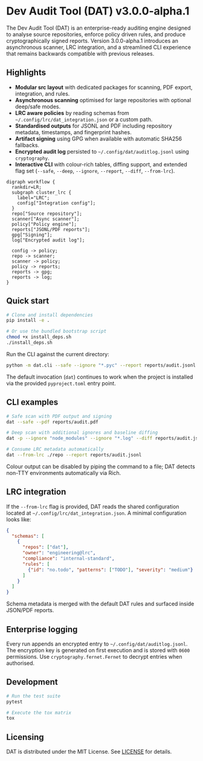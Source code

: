 # Dev Audit Tool (DAT) v3.0.0-alpha.1

The Dev Audit Tool (DAT) is an enterprise-ready auditing engine designed to analyse source repositories, enforce policy driven
rules, and produce cryptographically signed reports. Version 3.0.0-alpha.1 introduces an asynchronous scanner, LRC integration,
and a streamlined CLI experience that remains backwards compatible with previous releases.

## Highlights

- **Modular src layout** with dedicated packages for scanning, PDF export, integration, and rules.
- **Asynchronous scanning** optimised for large repositories with optional deep/safe modes.
- **LRC aware policies** by reading schemas from `~/.config/lrc/dat_integration.json` or a custom path.
- **Standardised outputs** for JSONL and PDF including repository metadata, timestamps, and fingerprint hashes.
- **Artifact signing** using GPG when available with automatic SHA256 fallbacks.
- **Encrypted audit log** persisted to `~/.config/dat/auditlog.jsonl` using `cryptography`.
- **Interactive CLI** with colour-rich tables, diffing support, and extended flag set (`--safe`, `--deep`, `--ignore`, `--report`,
  `--diff`, `--from-lrc`).

```mermaid
digraph workflow {
  rankdir=LR;
  subgraph cluster_lrc {
    label="LRC";
    config["Integration config"];
  }
  repo["Source repository"];
  scanner["Async scanner"];
  policy["Policy engine"];
  reports["JSONL/PDF reports"];
  gpg["Signing"];
  log["Encrypted audit log"];

  config -> policy;
  repo -> scanner;
  scanner -> policy;
  policy -> reports;
  reports -> gpg;
  reports -> log;
}
```

## Quick start

```bash
# Clone and install dependencies
pip install -e .

# Or use the bundled bootstrap script
chmod +x install_deps.sh
./install_deps.sh
```

Run the CLI against the current directory:

```bash
python -m dat.cli --safe --ignore "*.pyc" --report reports/audit.jsonl
```

The default invocation (`dat`) continues to work when the project is installed via the provided `pyproject.toml` entry point.

## CLI examples

```bash
# Safe scan with PDF output and signing
dat --safe --pdf reports/audit.pdf

# Deep scan with additional ignores and baseline diffing
dat -p --ignore "node_modules" --ignore "*.log" --diff reports/audit.jsonl

# Consume LRC metadata automatically
dat --from-lrc ./repo --report reports/audit.jsonl
```

Colour output can be disabled by piping the command to a file; DAT detects non-TTY environments automatically via Rich.

## LRC integration

If the `--from-lrc` flag is provided, DAT reads the shared configuration located at
`~/.config/lrc/dat_integration.json`. A minimal configuration looks like:

```json
{
  "schemas": [
    {
      "repos": ["dat"],
      "owner": "engineering@lrc",
      "compliance": "internal-standard",
      "rules": [
        {"id": "no.todo", "patterns": ["TODO"], "severity": "medium"}
      ]
    }
  ]
}
```

Schema metadata is merged with the default DAT rules and surfaced inside JSON/PDF reports.

## Enterprise logging

Every run appends an encrypted entry to `~/.config/dat/auditlog.jsonl`. The encryption key is generated on first execution and is
stored with `0600` permissions. Use `cryptography.fernet.Fernet` to decrypt entries when authorised.

## Development

```bash
# Run the test suite
pytest

# Execute the tox matrix
tox
```

## Licensing

DAT is distributed under the MIT License. See [LICENSE](./LICENSE) for details.

